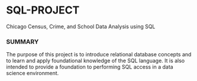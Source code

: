 # SQL-PROJECT
Chicago Census, Crime, and School Data Analysis using SQL

### SUMMARY
The purpose of this project is to introduce relational database concepts and to learn and apply foundational knowledge of the SQL language. 
It is also intended to provide a foundation to performing SQL access in a data science environment.
